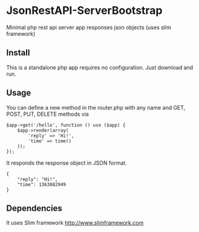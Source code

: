 JsonRestAPI-ServerBootstrap
===========================

Minimal php rest api server app responses json objects (uses slim framework)


Install
-----------
This is a standalone php app requires no configuration. Just download and run.


Usage
-----------
You can define a new method in the router.php with any name and GET, POST, PUT, DELETE methods via
	
	$app->get('/hello', function () use ($app) {
		$app->render(array(
			'reply' => 'Hi!',
			'time' => time()
		));
	});

It responds the response object in JSON format.

	{
		"reply": "Hi!", 
		"time": 1363882949
	}


Dependencies
-----------
It uses Slim framework http://www.slimframework.com
